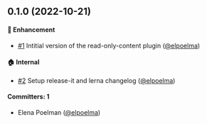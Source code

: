 
## 0.1.0 (2022-10-21)

#### :rocket: Enhancement
* [#1](https://github.com/lblod/ember-rdfa-editor-read-only-content-plugin/pull/1) Intitial version of the read-only-content plugin ([@elpoelma](https://github.com/elpoelma))

#### :house: Internal
* [#2](https://github.com/lblod/ember-rdfa-editor-read-only-content-plugin/pull/2) Setup release-it and lerna changelog ([@elpoelma](https://github.com/elpoelma))

#### Committers: 1
- Elena Poelman ([@elpoelma](https://github.com/elpoelma))

